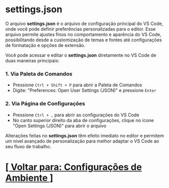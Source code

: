 # settings.json

O arquivo **settings.json** é o arquivo de configuração principal do VS Code, onde você pode definir preferências personalizadas para o editor. Esse arquivo permite ajustes finos no comportamento e aparência do VS Code, possibilitando desde a customização de temas e fontes até configurações de formatação e opções de extensão.

Você pode acessar e editar o **settings.json** diretamente no VS Code de duas maneiras principais:

### 1. Via Paleta de Comandos

- Pressione `Ctrl + Shift + P` para abrir a Paleta de Comandos
- Digite: "Preferences: Open User Settings (JSON)" e pressione `Enter`

### 2. Via Página de Configurações

- Pressione `Ctrl + ,` para abrir as configurações do VS Code
- No canto superior direito da aba de configurações, clique no ícone "Open Settings (JSON)" para abrir o arquivo

Alterações feitas no **settings.json** têm efeito imediato no editor e permitem um nível avançado de personalização para melhor adaptar o VS Code ao seu fluxo de trabalho.

# [[ Voltar para: Configurações de Ambiente ]](./1-configuracoes-ambiente.md)
